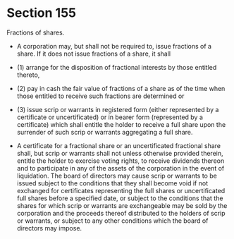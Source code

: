 # Section 155

Fractions of shares.

- A corporation may, but shall not be required to, issue fractions of a share. If it does not issue fractions of a share, it shall

- (1) arrange for the disposition of fractional interests by those entitled thereto,

- (2) pay in cash the fair value of fractions of a share as of the time when those entitled to receive such fractions are determined or

- (3) issue scrip or warrants in registered form (either represented by a certificate or uncertificated) or in bearer form (represented by a certificate) which shall entitle the holder to receive a full share upon the surrender of such scrip or warrants aggregating a full share.

- A certificate for a fractional share or an uncertificated fractional share shall, but scrip or warrants shall not unless otherwise provided therein, entitle the holder to exercise voting rights, to receive dividends thereon and to participate in any of the assets of the corporation in the event of liquidation. The board of directors may cause scrip or warrants to be issued subject to the conditions that they shall become void if not exchanged for certificates representing the full shares or uncertificated full shares before a specified date, or subject to the conditions that the shares for which scrip or warrants are exchangeable may be sold by the corporation and the proceeds thereof distributed to the holders of scrip or warrants, or subject to any other conditions which the board of directors may impose.